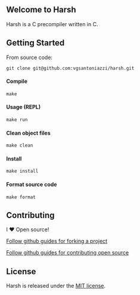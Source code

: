 ## Welcome to Harsh

Harsh is a C precompiler written in C.

## Getting Started

From source code:

```
git clone git@github.com:vgsantoniazzi/harsh.git
```

#### Compile

```
make
```

#### Usage (REPL)

```
make run
```

#### Clean object files

```
make clean
```

#### Install

```
make install
```

#### Format source code

```
make format
```

## Contributing

I :heart: Open source!

[Follow github guides for forking a project](https://guides.github.com/activities/forking/)

[Follow github guides for contributing open source](https://guides.github.com/activities/contributing-to-open-source/#contributing)

## License

Harsh is released under the [MIT license](http://opensource.org/licenses/MIT).
